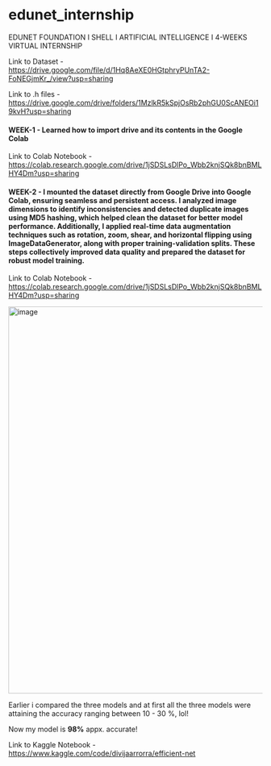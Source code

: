 # edunet_internship
EDUNET FOUNDATION I SHELL I ARTIFICIAL INTELLIGENCE I 4-WEEKS VIRTUAL INTERNSHIP

Link to Dataset - https://drive.google.com/file/d/1Hq8AeXE0HGtphryPUnTA2-FoNEGjmKr_/view?usp=sharing

Link to .h files - https://drive.google.com/drive/folders/1MzlkR5kSpjOsRb2phGU0ScANEOi19kvH?usp=sharing

#### WEEK-1 - Learned how to import drive and its contents in the Google Colab

Link to Colab Notebook - https://colab.research.google.com/drive/1jSDSLsDlPo_Wbb2knjSQk8bnBMLHY4Dm?usp=sharing

#### WEEK-2 - I mounted the dataset directly from Google Drive into Google Colab, ensuring seamless and persistent access. I analyzed image dimensions to identify inconsistencies and detected duplicate images using MD5 hashing, which helped clean the dataset for better model performance. Additionally, I applied real-time data augmentation techniques such as rotation, zoom, shear, and horizontal flipping using ImageDataGenerator, along with proper training-validation splits. These steps collectively improved data quality and prepared the dataset for robust model training.

Link to Colab Notebook - https://colab.research.google.com/drive/1jSDSLsDlPo_Wbb2knjSQk8bnBMLHY4Dm?usp=sharing

<img width="1366" height="768" alt="image" src="https://github.com/user-attachments/assets/efd9198d-4842-4397-a936-4d7c1310fc59" />


Earlier i compared the three models and at first all the three models were attaining the accuracy ranging between 10 - 30 %, lol!

Now my model is **98%** appx. accurate!

Link to Kaggle Notebook - https://www.kaggle.com/code/divijaarrorra/efficient-net

